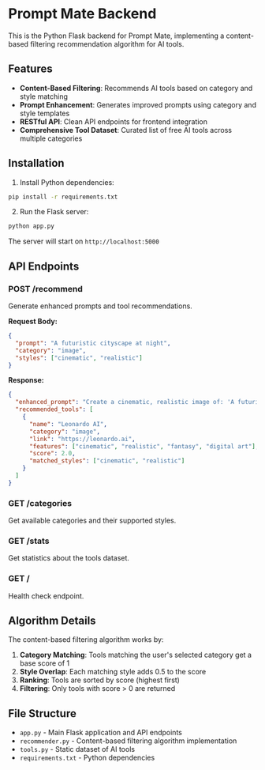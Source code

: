 # Prompt Mate Backend

This is the Python Flask backend for Prompt Mate, implementing a content-based filtering recommendation algorithm for AI tools.

## Features

- **Content-Based Filtering**: Recommends AI tools based on category and style matching
- **Prompt Enhancement**: Generates improved prompts using category and style templates
- **RESTful API**: Clean API endpoints for frontend integration
- **Comprehensive Tool Dataset**: Curated list of free AI tools across multiple categories

## Installation

1. Install Python dependencies:
```bash
pip install -r requirements.txt
```

2. Run the Flask server:
```bash
python app.py
```

The server will start on `http://localhost:5000`

## API Endpoints

### POST /recommend
Generate enhanced prompts and tool recommendations.

**Request Body:**
```json
{
  "prompt": "A futuristic cityscape at night",
  "category": "image",
  "styles": ["cinematic", "realistic"]
}
```

**Response:**
```json
{
  "enhanced_prompt": "Create a cinematic, realistic image of: 'A futuristic cityscape at night'",
  "recommended_tools": [
    {
      "name": "Leonardo AI",
      "category": "image",
      "link": "https://leonardo.ai",
      "features": ["cinematic", "realistic", "fantasy", "digital art"],
      "score": 2.0,
      "matched_styles": ["cinematic", "realistic"]
    }
  ]
}
```

### GET /categories
Get available categories and their supported styles.

### GET /stats
Get statistics about the tools dataset.

### GET /
Health check endpoint.

## Algorithm Details

The content-based filtering algorithm works by:

1. **Category Matching**: Tools matching the user's selected category get a base score of 1
2. **Style Overlap**: Each matching style adds 0.5 to the score
3. **Ranking**: Tools are sorted by score (highest first)
4. **Filtering**: Only tools with score > 0 are returned

## File Structure

- `app.py` - Main Flask application and API endpoints
- `recommender.py` - Content-based filtering algorithm implementation
- `tools.py` - Static dataset of AI tools
- `requirements.txt` - Python dependencies